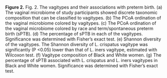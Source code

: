 **Figure 2.**  Fig. 2. The vagitypes and their associations with preterm birth. (a) The vaginal microbiome of study participants showed discrete taxonomic composition that can be classified to vagitypes. (b) The PCoA ordination of the vaginal microbiome colored by vagitypes. (c) The PCoA ordination of the vaginal microbiome colored by race and term/spontaneous preterm birth (sPTB). (d) The percentage of sPTB in each of the vagitypes. Significance was determined with Fisher’s exact test. (e) Shannon diversity of the vagitypes. The Shannon diversity of L. crispatus vagitype was significantly (P <0.05) lower than that of L. iners vagitype, estimated with Wilcoxon test. (f) Vagitype composition of Black and White women. (g) The percentage of sPTB associated with L. crispatus and L. iners vagitypes in Black and White women. Significance was determined with Fisher’s exact test.